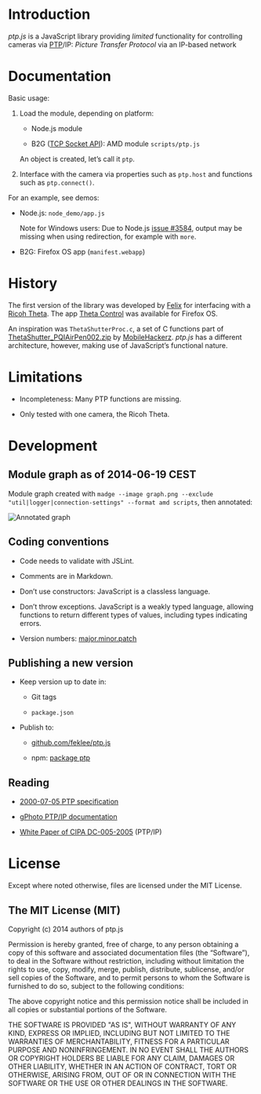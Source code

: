 Introduction
============

*ptp.js* is a JavaScript library providing *limited* functionality for
controlling cameras via [PTP][1]/IP: *Picture Transfer Protocol* via an
IP-based network


Documentation
=============

Basic usage:

 1. Load the module, depending on platform:

      + Node.js module

      + B2G ([TCP Socket API][8]): AMD module `scripts/ptp.js`

    An object is created, let’s call it `ptp`.

 2. Interface with the camera via properties such as `ptp.host` and functions
    such as `ptp.connect()`.

For an example, see demos:

  + Node.js: `node_demo/app.js`

    Note for Windows users: Due to Node.js [issue #3584][14], output may be
    missing when using redirection, for example with `more`.

  + B2G: Firefox OS app (`manifest.webapp`)


History
=======

The first version of the library was developed by [Felix][3] for interfacing
with a [Ricoh Theta][2]. The app [Theta Control][13] was available for Firefox
OS.

An inspiration was `ThetaShutterProc.c`, a set of C functions part of
[ThetaShutter_PQIAirPen002.zip][6] by [MobileHackerz][4]. *ptp.js* has a
different architecture, however, making use of JavaScript’s functional nature.


Limitations
===========

  * Incompleteness: Many PTP functions are missing.

  * Only tested with one camera, the Ricoh Theta.


Development
===========

Module graph as of 2014-06-19 CEST
----------------------------------

Module graph created with `madge --image graph.png --exclude
"util|logger|connection-settings" --format amd scripts`, then annotated:

![Annotated graph][12]

Coding conventions
------------------

  * Code needs to validate with JSLint.

  * Comments are in Markdown.

  * Don’t use constructors: JavaScript is a classless language.

  * Don’t throw exceptions. JavaScript is a weakly typed language, allowing
    functions to return different types of values, including types indicating
    errors.

  * Version numbers: [major.minor.patch][7]

Publishing a new version
------------------------

  * Keep version up to date in:

      + Git tags

      + `package.json`

  * Publish to:

      + [github.com/feklee/ptp.js][15]

      + npm: [package ptp][16]

Reading
-------

  * [2000-07-05 PTP specification][9]

  * [gPhoto PTP/IP documentation][10]

  * [White Paper of CIPA DC-005-2005][11] (PTP/IP)


License
=======

Except where noted otherwise, files are licensed under the MIT License.


The MIT License (MIT)
---------------------

Copyright (c) 2014 authors of ptp.js

Permission is hereby granted, free of charge, to any person obtaining a copy of
this software and associated documentation files (the “Software”), to deal in
the Software without restriction, including without limitation the rights to
use, copy, modify, merge, publish, distribute, sublicense, and/or sell copies of
the Software, and to permit persons to whom the Software is furnished to do so,
subject to the following conditions:

The above copyright notice and this permission notice shall be included in all
copies or substantial portions of the Software.

THE SOFTWARE IS PROVIDED "AS IS", WITHOUT WARRANTY OF ANY KIND, EXPRESS OR
IMPLIED, INCLUDING BUT NOT LIMITED TO THE WARRANTIES OF MERCHANTABILITY, FITNESS
FOR A PARTICULAR PURPOSE AND NONINFRINGEMENT. IN NO EVENT SHALL THE AUTHORS OR
COPYRIGHT HOLDERS BE LIABLE FOR ANY CLAIM, DAMAGES OR OTHER LIABILITY, WHETHER
IN AN ACTION OF CONTRACT, TORT OR OTHERWISE, ARISING FROM, OUT OF OR IN
CONNECTION WITH THE SOFTWARE OR THE USE OR OTHER DEALINGS IN THE SOFTWARE.

[1]: http://en.wikipedia.org/wiki/Picture_Transfer_Protocol
[2]: http://en.wikipedia.org/wiki/Ricoh
[3]: mailto:felix.klee@inka.de
[4]: http://mobilehackerz.jp/contents/Review/RICOH_THETA
[6]: http://mobilehackerz.jp/contents?plugin=attach&pcmd=info&file=ThetaShutter_PQIAirPen002.zip&refer=Review%2FRICOH_THETA%2FRemote
[7]: http://semver.org/
[8]: https://developer.mozilla.org/en-US/docs/WebAPI/TCP_Socket
[9]: http://people.ece.cornell.edu/land/courses/ece4760/FinalProjects/f2012/jmv87/site/files/pima15740-2000.pdf
[10]: http://www.gphoto.org/doc/ptpip.php
[11]: http://www.cipa.jp/ptp-ip/documents_e/CIPA_DC-005_Whitepaper_ENG.pdf
[12]: images/2014-06-19+02_annotated_graph.png?raw=true
[13]: https://github.com/feklee/theta-control
[14]: https://github.com/joyent/node/issues/3584
[15]: https://github.com/feklee/ptp.js
[16]: https://www.npmjs.com/package/ptp
